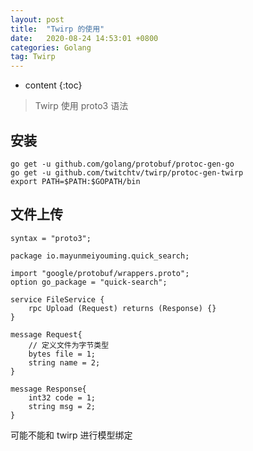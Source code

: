 ```yaml
---
layout: post
title:  "Twirp 的使用"
date:   2020-08-24 14:53:01 +0800
categories: Golang
tag: Twirp
---
```


* content
{:toc}

> Twirp 使用 proto3 语法

## 安装

```
go get -u github.com/golang/protobuf/protoc-gen-go
go get -u github.com/twitchtv/twirp/protoc-gen-twirp
export PATH=$PATH:$GOPATH/bin
```

## 文件上传

```
syntax = "proto3";

package io.mayunmeiyouming.quick_search;

import "google/protobuf/wrappers.proto";
option go_package = "quick-search";

service FileService {
    rpc Upload (Request) returns (Response) {}
}

message Request{
    // 定义文件为字节类型
    bytes file = 1;
    string name = 2;
}

message Response{
    int32 code = 1;
    string msg = 2;
}
```

可能不能和 twirp 进行模型绑定
